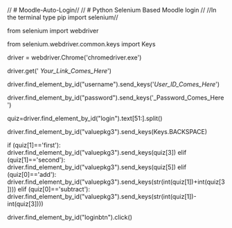 // # Moodle-Auto-Login//
// # Python Selenium Based Moodle login //
//In the terminal type pip import selenium//

from selenium import webdriver

from selenium.webdriver.common.keys import Keys


driver = webdriver.Chrome('chromedriver.exe')

driver.get(' _Your_Link_Comes_Here_')


driver.find_element_by_id("username").send_keys('_User_ID_Comes_Here_')

driver.find_element_by_id("password").send_keys('_Password_Comes_Here')

quiz=driver.find_element_by_id("login").text[51:].split()

driver.find_element_by_id("valuepkg3").send_keys(Keys.BACKSPACE)

if (quiz[1]=='first'):
	driver.find_element_by_id("valuepkg3").send_keys(quiz[3])
elif (quiz[1]=='second'):
	driver.find_element_by_id("valuepkg3").send_keys(quiz[5])
elif (quiz[0]=='add'):
	driver.find_element_by_id("valuepkg3").send_keys(str(int(quiz[1])+int(quiz[3])))
elif (quiz[0]=='subtract'):
	driver.find_element_by_id("valuepkg3").send_keys(str(int(quiz[1])-int(quiz[3])))

driver.find_element_by_id("loginbtn").click()
